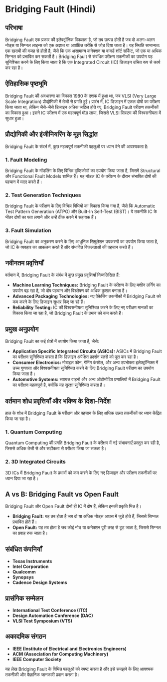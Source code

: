 # Bridging Fault (Hindi)

## परिभाषा
Bridging Fault एक प्रकार की इलेक्ट्रॉनिक विफलता है, जो तब उत्पन्न होती है जब दो अलग-अलग नोड्स या सिग्नल लाइन्स को एक अज्ञात या अवांछित तरीके से जोड़ दिया जाता है। यह स्थिति सामान्यत: एक खराबी की वजह से होती है, जैसे कि एक असामान्य कनेक्शन या वायर्ड शॉर्ट सर्किट, जो एक या अधिक सिग्नल को प्रभावित कर सकती है। Bridging Fault से संबंधित परीक्षण तकनीकों का उपयोग यह सुनिश्चित करने के लिए किया जाता है कि एक Integrated Circuit (IC) डिज़ाइन उचित रूप से कार्य कर रहा है।

## ऐतिहासिक पृष्ठभूमि
Bridging Fault की अवधारणा का विकास 1980 के दशक में हुआ था, जब VLSI (Very Large Scale Integration) प्रौद्योगिकी में तेजी से प्रगति हुई। प्रारंभ में, IC डिज़ाइन में एकल दोषों का परीक्षण किया जाता था, लेकिन जैसे-जैसे डिजाइन अधिक जटिल होते गए, Bridging Fault परीक्षण तकनीकों का विकास हुआ। इसने IC परीक्षण में एक महत्वपूर्ण मोड़ लाया, जिससे VLSI सिस्टम की विश्वसनीयता में सुधार हुआ।

## प्रौद्योगिकी और इंजीनियरिंग के मूल सिद्धांत
Bridging Fault के संदर्भ में, कुछ महत्वपूर्ण तकनीकी पहलुओं पर ध्यान देने की आवश्यकता है:

### 1. Fault Modeling
Bridging Fault के मॉडलिंग के लिए विभिन्न दृष्टिकोणों का उपयोग किया जाता है, जिसमें Structural और Functional Fault Models शामिल हैं। यह मॉडल IC के परीक्षण के दौरान संभावित दोषों की पहचान में मदद करते हैं।

### 2. Test Generation Techniques
Bridging Fault के परीक्षण के लिए विभिन्न विधियों का विकास किया गया है, जैसे कि Automatic Test Pattern Generation (ATPG) और Built-In Self-Test (BIST)। ये तकनीकें IC के भीतर दोषों का पता लगाने और उन्हें ठीक करने में सहायक हैं।

### 3. Fault Simulation
Bridging Fault का अनुकरण करने के लिए आधुनिक सिमुलेशन उपकरणों का उपयोग किया जाता है, जो IC के व्यवहार का आकलन करते हैं और संभावित विफलताओं की पहचान करते हैं। 

## नवीनतम प्रवृत्तियाँ
वर्तमान में, Bridging Fault के संबंध में कुछ प्रमुख प्रवृत्तियाँ निम्नलिखित हैं:

- **Machine Learning Techniques:** Bridging Fault के परीक्षण के लिए मशीन लर्निंग का उपयोग बढ़ रहा है, जो दोष पहचान और विश्लेषण को अधिक कुशल बनाता है।
- **Advanced Packaging Technologies:** नए पैकेजिंग तकनीकों में Bridging Fault को कम करने के लिए डिजाइन सुधार किए जा रहे हैं।
- **Reliability Testing:** IC की विश्वसनीयता सुनिश्चित करने के लिए नए परीक्षण मानकों का विकास किया जा रहा है, जो Bridging Fault के प्रभाव को कम करते हैं।

## प्रमुख अनुप्रयोग
Bridging Fault का कई क्षेत्रों में उपयोग किया जाता है, जैसे:

- **Application Specific Integrated Circuits (ASICs):** ASICs में Bridging Fault का परीक्षण सुनिश्चित करता है कि डिज़ाइन अपेक्षित प्रदर्शन स्तरों को पूरा कर रहा है।
- **Consumer Electronics:** मोबाइल फोन, गेमिंग कंसोल, और अन्य उपभोक्ता इलेक्ट्रॉनिक्स में उच्च गुणवत्ता और विश्वसनीयता सुनिश्चित करने के लिए Bridging Fault परीक्षण का उपयोग किया जाता है।
- **Automotive Systems:** स्वायत्त वाहनों और अन्य ऑटोमोटिव प्रणालियों में Bridging Fault का परीक्षण महत्वपूर्ण है, क्योंकि यह सुरक्षा सुनिश्चित करता है।

## वर्तमान शोध प्रवृत्तियाँ और भविष्य के दिशा-निर्देश
हाल के शोध में Bridging Fault के परीक्षण और पहचान के लिए अधिक उन्नत तकनीकों पर ध्यान केंद्रित किया जा रहा है। 

### 1. Quantum Computing
Quantum Computing की प्रगति Bridging Fault के परीक्षण में नई संभावनाएँ प्रस्तुत कर रही है, जिससे अधिक तेजी से और सटीकता से परीक्षण किया जा सकता है।

### 2. 3D Integrated Circuits
3D ICs में Bridging Fault के प्रभावों को कम करने के लिए नए डिजाइन और परीक्षण तकनीकों पर ध्यान दिया जा रहा है।

## A vs B: Bridging Fault vs Open Fault
Bridging Fault और Open Fault दोनों ही IC में दोष हैं, लेकिन इनकी प्रकृति भिन्न है। 

- **Bridging Fault:** यह तब होता है जब दो या अधिक नोड्स आपस में जुड़े होते हैं, जिससे सिग्नल प्रभावित होते हैं।
- **Open Fault:** यह तब होता है जब कोई नोड या कनेक्शन पूरी तरह से टूट जाता है, जिससे सिग्नल का प्रवाह रुक जाता है।

## संबंधित कंपनियाँ
- **Texas Instruments**
- **Intel Corporation**
- **Qualcomm**
- **Synopsys**
- **Cadence Design Systems**

## प्रासंगिक सम्मेलन
- **International Test Conference (ITC)**
- **Design Automation Conference (DAC)**
- **VLSI Test Symposium (VTS)**

## अकादमिक संगठन
- **IEEE (Institute of Electrical and Electronics Engineers)**
- **ACM (Association for Computing Machinery)**
- **IEEE Computer Society**

यह लेख Bridging Fault के विभिन्न पहलुओं को स्पष्ट करता है और इसे समझने के लिए आवश्यक तकनीकी और वैज्ञानिक जानकारी प्रदान करता है।